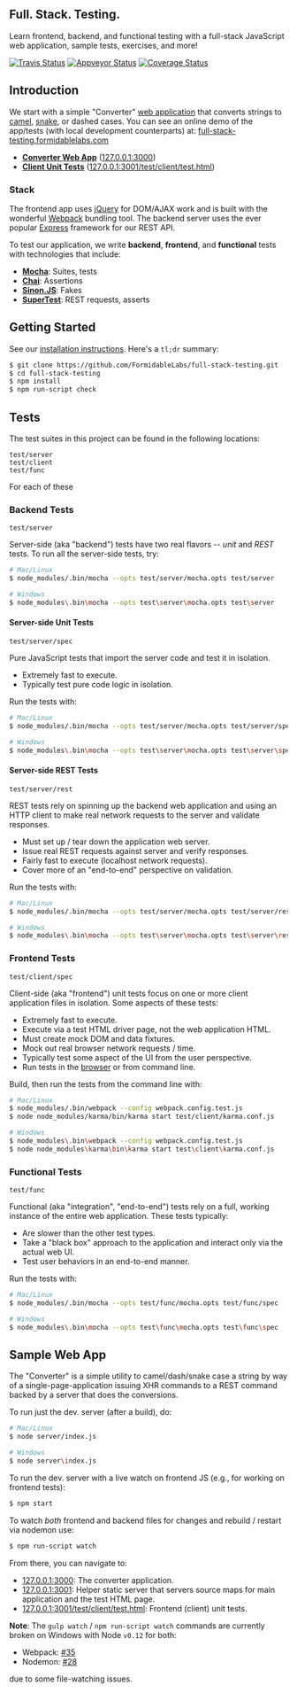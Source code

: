 Full. Stack. Testing.
---------------------

Learn frontend, backend, and functional testing with a full-stack JavaScript
web application, sample tests, exercises, and more!

[![Travis Status][trav_img]][trav_site]
[![Appveyor Status][av_img]][av_site]
[![Coverage Status][cov_img]][cov_site]

## Introduction

We start with a simple "Converter" [web application][fst_app] that converts
strings to [camel][], [snake][], or dashed cases. You can see an online
demo of the app/tests (with local development counterparts) at:
[full-stack-testing.formidablelabs.com][fst_site]

* **[Converter Web App][fst_app]** ([127.0.0.1:3000][dev_app])
* **[Client Unit Tests][fst_test]**
  ([127.0.0.1:3001/test/client/test.html][dev_test])

### Stack

The frontend app uses [jQuery][] for DOM/AJAX work and is built with the
wonderful [Webpack][] bundling tool. The backend server uses the ever popular
[Express][] framework for our REST API.

To test our application, we write **backend**, **frontend**, and **functional**
tests with technologies that include:

* **[Mocha](http://mochajs.org/)**: Suites, tests
* **[Chai](http://chaijs.com/)**: Assertions
* **[Sinon.JS](http://sinonjs.org/)**: Fakes
* **[SuperTest](https://github.com/visionmedia/supertest)**: REST requests,
  asserts

## Getting Started

See our [installation instructions](./INSTALL.md). Here's a `tl;dr` summary:

```sh
$ git clone https://github.com/FormidableLabs/full-stack-testing.git
$ cd full-stack-testing
$ npm install
$ npm run-script check
```

## Tests

The test suites in this project can be found in the following locations:

```
test/server
test/client
test/func
```

For each of these

### Backend Tests

`test/server`

Server-side (aka "backend") tests have two real flavors -- *unit* and *REST*
tests. To run all the server-side tests, try:

```sh
# Mac/Linux
$ node_modules/.bin/mocha --opts test/server/mocha.opts test/server

# Windows
$ node_modules\.bin\mocha --opts test\server\mocha.opts test\server
```

#### Server-side Unit Tests

`test/server/spec`

Pure JavaScript tests that import the server code and test it in isolation.

* Extremely fast to execute.
* Typically test pure code logic in isolation.

Run the tests with:

```sh
# Mac/Linux
$ node_modules/.bin/mocha --opts test/server/mocha.opts test/server/spec

# Windows
$ node_modules\.bin\mocha --opts test\server\mocha.opts test\server\spec
```

#### Server-side REST Tests

`test/server/rest`

REST tests rely on spinning up the backend web application and using an HTTP
client to make real network requests to the server and validate responses.

* Must set up / tear down the application web server.
* Issue real REST requests against server and verify responses.
* Fairly fast to execute (localhost network requests).
* Cover more of an "end-to-end" perspective on validation.

Run the tests with:

```sh
# Mac/Linux
$ node_modules/.bin/mocha --opts test/server/mocha.opts test/server/rest

# Windows
$ node_modules\.bin\mocha --opts test\server\mocha.opts test\server\rest
```

### Frontend Tests

`test/client/spec`

Client-side (aka "frontend") unit tests focus on one or more client application
files in isolation. Some aspects of these tests:

* Extremely fast to execute.
* Execute via a test HTML driver page, not the web application HTML.
* Must create mock DOM and data fixtures.
* Mock out real browser network requests / time.
* Typically test some aspect of the UI from the user perspective.
* Run tests in the [browser][fst_test] or from command line.

Build, then run the tests from the command line with:

```sh
# Mac/Linux
$ node_modules/.bin/webpack --config webpack.config.test.js
$ node node_modules/karma/bin/karma start test/client/karma.conf.js

# Windows
$ node_modules\.bin\webpack --config webpack.config.test.js
$ node node_modules\karma\bin\karma start test\client\karma.conf.js
```

### Functional Tests

`test/func`

Functional (aka "integration", "end-to-end") tests rely on a full, working
instance of the entire web application. These tests typically:

* Are slower than the other test types.
* Take a "black box" approach to the application and interact only via the
  actual web UI.
* Test user behaviors in an end-to-end manner.

Run the tests with:

```sh
# Mac/Linux
$ node_modules/.bin/mocha --opts test/func/mocha.opts test/func/spec

# Windows
$ node_modules\.bin\mocha --opts test\func\mocha.opts test\func\spec
```

## Sample Web App

The "Converter" is a simple utility to camel/dash/snake case a string by way
of a single-page-application issuing XHR commands to a REST command backed
by a server that does the conversions.

To run just the dev. server (after a build), do:

```sh
# Mac/Linux
$ node server/index.js

# Windows
$ node server\index.js
```

To run the dev. server with a live watch on frontend JS (e.g., for working
on frontend tests):

```sh
$ npm start
```

To watch _both_ frontend and backend files for changes and rebuild / restart
via nodemon use:

```sh
$ npm run-script watch
```

From there, you can navigate to:

* [127.0.0.1:3000](http://127.0.0.1:3000/): The converter application.
* [127.0.0.1:3001](http://127.0.0.1:3001/): Helper static server that
  servers source maps for main application and the test HTML page.
* [127.0.0.1:3001/test/client/test.html](http://127.0.0.1:3001/test/client/test.html):
  Frontend (client) unit tests.

**Note**: The `gulp watch` / `npm run-script watch` commands are currently
broken on Windows with Node `v0.12` for both:

* Webpack: [#35](https://github.com/FormidableLabs/full-stack-testing/issues/35)
* Nodemon: [#28](https://github.com/FormidableLabs/full-stack-testing/issues/28)

due to some file-watching issues.

[jQuery]: http://jquery.com/
[Webpack]: http://webpack.github.io/
[Express]: http://expressjs.com/
[camel]: http://en.wikipedia.org/wiki/CamelCase
[snake]: http://en.wikipedia.org/wiki/Snake_case

[fst_site]: http://full-stack-testing.formidablelabs.com/
[fst_test]: http://full-stack-testing.formidablelabs.com/test/client/test.html
[fst_app]: http://full-stack-testing.formidablelabs.com/app/
[dev_app]: http://127.0.0.1:3000/
[dev_test]: http://127.0.0.1:3001/test/client/test.html

[trav]: https://travis-ci.org/
[trav_img]: https://api.travis-ci.org/FormidableLabs/full-stack-testing.svg
[trav_site]: https://travis-ci.org/FormidableLabs/full-stack-testing
[av]: https://ci.appveyor.com/
[av_img]: https://ci.appveyor.com/api/projects/status/7fdajvg832480dnb?svg=true
[av_site]: https://ci.appveyor.com/project/ryan-roemer/full-stack-testing
[cov]: https://coveralls.io
[cov_img]: https://img.shields.io/coveralls/FormidableLabs/full-stack-testing.svg
[cov_site]: https://coveralls.io/r/FormidableLabs/full-stack-testing

